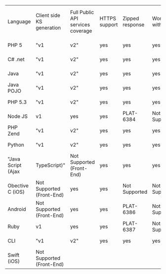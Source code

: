 |                    |                           |                                   |               |                 |                  |                           |                                           |                        |                           |                     |                                    |               | 
|--------------------|---------------------------|-----------------------------------|---------------|-----------------|------------------|---------------------------|-------------------------------------------|------------------------|---------------------------|---------------------|------------------------------------|---------------| 
| Language           | Client side KS generation | Full Public API services coverage | HTTPS support | Zipped response | Works with Proxy | Support for Serve Actions | Works with Request Configuration Objects  | Supports Multi-request | Support Response Profiles | Support set to null | Single Client Instance Thread Safe |               | 
| PHP 5              | "v1                       |  v2"                              | yes           | yes             | yes              | yes                       | yes                                       | yes                    | yes                       | yes                 | yes                                | Not Supported | 
| C# .net            | "v1                       |  v2"                              | yes           | yes             | yes              | yes                       | Not Supported                             | yes                    | yes                       | yes                 | Not Supported                      | yes           | 
| Java               | "v1                       |  v2"                              | yes           | yes             | yes              | Not Supported             | yes                                       | yes                    | yes                       | yes                 | yes                                | Not Supported | 
| Java POJO          | "v1                       |  v2"                              | yes           | yes             | yes              | Not Supported             | yes                                       | yes                    | yes                       | yes                 | yes                                | Not Supported | 
| PHP 5.3            | "v1                       |  v2"                              | yes           | yes             | yes              | yes                       | yes                                       | yes                    | yes                       | yes                 | yes                                | Not Supported | 
| Node JS            | v1                        | yes                               | yes           | PLAT-6384       | Not Supported    | yes                       | yes                                       | PLAT-6392              | PLAT-6531                 | Not Supported       | Not Supported                      |               | 
| PHP Zend           | "v1                       |  v2"                              | yes           | yes             | yes              | yes                       | yes                                       | yes                    | yes                       | yes                 | yes                                | Not Supported | 
| Python             | "v1                       |  v2"                              | yes           | yes             | yes              | Not Supported             | yes                                       | yes                    | yes                       | yes                 | yes                                | Not Supported | 
| "Java Script (Ajax |  TypeScript)"             | Not Supported (Front-End)         | yes           | yes             | yes              | Not Supported             | PLAT-6389                                 | yes                    | yes                       | PLAT-6535           | Not Supported                      | Not Supported | 
| Obective C (iOS)   | Not Supported (Front-End) | yes                               | yes           | Not Supported   | Not Supported    | Not Supported             | Not Supported                             | yes                    | Not Supported             | Not Supported       | Not Supported                      |               | 
| Android            | Not Supported (Front-End) | yes                               | yes           | PLAT-6386       | Not Supported    | Not Supported             | PLAT-6391                                 | PLAT-6393              |                           | Not Supported       | Not Supported                      |               | 
| Ruby               | v1                        | yes                               | yes           | PLAT-6387       | Not Supported    | yes                       | yes                                       | yes                    | yes                       | yes                 | Not Supported                      |               | 
| CLI                | "v1                       |  v2"                              | yes           | yes             | yes              | Not Supported             | yes                                       | yes                    | Not Supported             | yes                 | Not Supported                      | Not Supported | 
| Swift (iOS)        | Not Supported (Front-End) |                                   |               |                 |                  |                           |                                           |                        |                           |                     |                                    |               | 


